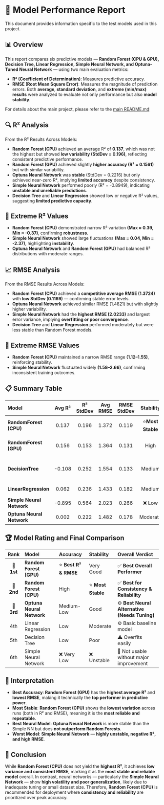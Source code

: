 # 🧠 Model Performance Report
This document provides information specific to the test models used in this project.

## 📊 Overview

This report compares six predictive models — **Random Forest (CPU & GPU), Decision Tree, Linear Regression, Simple Neural Network, and Optuna-Tuned Neural Network** — using two main evaluation metrics:
- **R² (Coefficient of Determination)**: Measures predictive accuracy.
- **RMSE (Root Mean Square Error)**: Measures the magnitude of prediction errors.
Both **average, standard deviation**, and **extreme (min/max) results** were analyzed to evaluate not only performance but also **model stability**.

For details about the main project, please refer to the [main README.md](https://github.com/Hieu565/Math-Score-Predictor/blob/main/README.md)

## 🔍 R² Analysis
From the R² Results Across Models:
- **Random Forest (CPU)** achieved an average R² of **0.137**, which was not the highest but showed **low variability (StdDev = 0.196)**, reflecting consistent predictive performance.
- **Random Forest (GPU)** achieved slightly **higher accuracy (R² = 0.1561)** but with similar variability.
- **Optuna Neural Network** was **stable** (StdDev = 0.2216) but only achieved near-zero R², implying **limited accuracy** despite consistency.
- **Simple Neural Network** performed poorly (R² = -0.8949), indicating **unstable and unreliable predictions**.
- **Decision Tree** and **Linear Regression** showed low or negative R² values, suggesting **limited predictive capacity**.

## 🧩 Extreme R² Values
- **Random Forest (CPU)** demonstrated narrow R² variation **(Max ≈ 0.39, Min ≈ -0.37)**, confirming **robustness**.
- **Simple Neural Network** showed large fluctuations **(Max = 0.04, Min = -2.37)**, highlighting **instability**.
- **Optuna Neural Network** and **Random Forest (GPU)** had balanced R² distributions with moderate ranges.

## 📈 RMSE Analysis
From the RMSE Results Across Models:
- **Random Forest (CPU)** achieved a **competitive average RMSE (1.3724)** with **low StdDev (0.1189)** — confirming stable error levels.
- **Optuna Neural Network** achieved similar RMSE (1.4821) but with slightly higher variability.
- **Simple Neural Network** had the **highest RMSE (2.0233)** and largest error variance, implying **overfitting or poor convergence**.
- **Decision Tree** and **Linear Regression** performed moderately but were less stable than Random Forest models.

## 🧩 Extreme RMSE Values
- **Random Forest (CPU)** maintained a narrow RMSE range **(1.12–1.55)**, reinforcing stability.
- **Simple Neural Network** fluctuated widely **(1.58–2.66)**, confirming inconsistent training outcomes.

## 📋 Summary Table
| Model                     | Avg R² | R² StdDev | Avg RMSE | RMSE StdDev |    Stability        | Performance Summary                     |
| :------------------------ | :----: | :-------: | :------: | :---------: | :-----------------: | :-------------------------------------- |
| **RandomForest (CPU)**    |  0.137 |   0.196   |   1.372  |    0.119    | ⭐**Most Stable**   | Reliable, balanced model               |
| **RandomForest (GPU)**    |  0.156 |   0.153   |   1.364  |    0.131    |        High         | Slightly higher R², similar consistency |
| **DecisionTree**          | -0.108 |   0.252   |   1.554  |    0.133    |       Medium        | Unstable, weak predictive power         |
| **LinearRegression**      |  0.062 |   0.236   |   1.433  |    0.182    |       Medium        | Simple but underperforms                |
| **Simple Neural Network** | -0.895 |   0.564   |   2.023  |    0.266    |       ❌ Low       | Unstable and overfits easily             |
| **Optuna Neural Network** |  0.002 |   0.222   |   1.482  |    0.178    |      Moderate       | Stable but not optimal                  |

## 🏆 Model Rating and Final Comparison
|    Rank    | Model                     | Accuracy               | Stability           | Overall Verdict                               |
| :--------: | :------------------------ | :--------------------- | :------------------ | :-------------------------------------------- |
| 🥇 **1st** | **Random Forest (GPU)**   | ⭐ **Best R² & RMSE** | Very Good           | ✅ **Best Overall Performer**                 |
| 🥈 **2nd** | **Random Forest (CPU)**   | High                   | ⭐ **Most Stable** | ✅ **Best for Consistency & Reliability**     |
| 🥉 **3rd** | **Optuna Neural Network** | Medium-Low             | Good               | ⚙️ **Best Neural Alternative (Needs Tuning)** |
|     4th    | Linear Regression         | Low                    | Moderate            | ⚙️ Basic baseline model                       |
|     5th    | Decision Tree             | Low                    | Poor                | ⚠️ Overfits easily                            |
|     6th    | Simple Neural Network     | ❌ Very Low           | ❌ Unstable         | 🚫 Not usable without major improvement       |
  
## 🧩 Interpretation
- **Best Accuracy**: **Random Forest (GPU)** has the **highest average R²** and **lowest RMSE**, making it technically the **top performer in predictive power**.
- **Most Stable**: **Random Forest (CPU)** shows the **lowest variation** across runs (both in R² and RMSE), meaning it is the **most reliable and repeatable**.
- **Best Neural Model**: **Optuna Neural Network** is more stable than the Simple NN but does **not outperform Random Forests**.
- **Worst Model**: **Simple Neural Network** — **highly unstable, negative R², and high RMSE**.

## 🧾 Conclusion
While **Random Forest (CPU)** does not yield the **highest R²**, it achieves **low variance and consistent RMSE**, marking it as the **most stable and reliable model** overall.
In contrast, neural networks — particularly the **Simple Neural Network** — show **high volatility and poor generalization**, likely due to inadequate tuning or small dataset size.
Therefore, **Random Forest (CPU)** is recommended for deployment where **consistency and reliability** are prioritized over peak accuracy.
